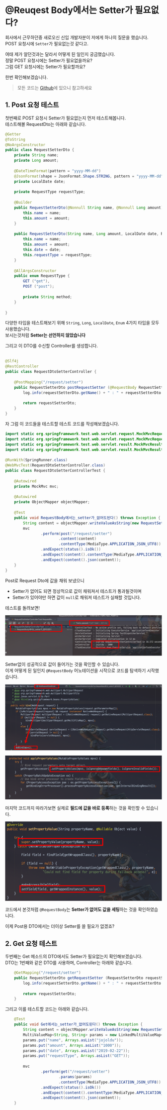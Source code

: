 # @Reuqest Body에서는 Setter가 필요없다?

회사에서 근무하던중 새로오신 신입 개발자분이 저에게 하나의 질문을 했습니다.  
POST 요청시에 ```Setter```가 필요없는것 같다고.  

여태 제가 알던것과는 달라서 어떻게 된 일인지 궁금했습니다.  
정말 POST 요청시에는 Setter가 필요없을까요?  
그럼 GET 요청시에는 Setter가 필요할까요?  

한번 확인해보겠습니다.  

> 모든 코드는 [Github](https://github.com/jojoldu/blog-code/tree/master/spring-boot-tips)에 있으니 참고하세요

## 1. Post 요청 테스트

첫번째로 POST 요청시 Setter가 필요없는지 먼저 테스트해봅니다.  
테스트해볼 RequestDto는 아래와 같습니다.

```java
@Getter
@ToString
@NoArgsConstructor
public class RequestSetterDto {
    private String name;
    private Long amount;

    @DateTimeFormat(pattern = "yyyy-MM-dd")
    @JsonFormat(shape = JsonFormat.Shape.STRING, pattern = "yyyy-MM-dd", timezone = "Asia/Seoul")
    private LocalDate date;

    private RequestType requestType;

    @Builder
    public RequestSetterDto(@Nonnull String name, @Nonnull Long amount) {
        this.name = name;
        this.amount = amount;
    }

    public RequestSetterDto(String name, Long amount, LocalDate date, RequestType requestType) {
        this.name = name;
        this.amount = amount;
        this.date = date;
        this.requestType = requestType;
    }

    @AllArgsConstructor
    public enum RequestType {
        GET ("get"),
        POST ("post");

        private String method;
    }

}
```

다양한 타입을 테스트해보기 위해 ```String```, ```Long```, ```LocalDate```, ```Enum``` 4가지 타입을 모두 사용했습니다.  
보시는것처럼 **Setter는 선언하지 않았습니다**  
  
그리고 이 DTO를 수신할 Controller를 생성합니다.

```java

@Slf4j
@RestController
public class RequestDtoSetterController {

    @PostMapping("/request/setter")
    public RequestSetterDto postRequestSetter (@RequestBody RequestSetterDto requestSetterDto) {
        log.info(requestSetterDto.getName() + " : " + requestSetterDto.getAmount());

        return requestSetterDto;
    }
}

```

자 그럼 이 코드들을 테스트할 테스트 코드를 작성해보겠습니다.

```java
import static org.springframework.test.web.servlet.request.MockMvcRequestBuilders.get;
import static org.springframework.test.web.servlet.request.MockMvcRequestBuilders.post;
import static org.springframework.test.web.servlet.result.MockMvcResultMatchers.content;
import static org.springframework.test.web.servlet.result.MockMvcResultMatchers.status;

@RunWith(SpringRunner.class)
@WebMvcTest(RequestDtoSetterController.class)
public class RequestDtoSetterControllerTest {

    @Autowired
    private MockMvc mvc;

    @Autowired
    private ObjectMapper objectMapper;

    @Test
    public void RequestBody에서는_setter가_없어도된다() throws Exception {
        String content = objectMapper.writeValueAsString(new RequestSetterDto("jojoldu", 1000L));
        mvc
                .perform(post("/request/setter")
                        .content(content)
                        .contentType(MediaType.APPLICATION_JSON_UTF8))
                .andExpect(status().isOk())
                .andExpect(content().contentType(MediaType.APPLICATION_JSON_UTF8))
                .andExpect(content().json(content));
    }
}
```

Post로 Request Dto에 값을 채워 보냈으니

* Setter가 없어도 되면 정상적으로 값이 채워져서 테스트가 통과될것이며
* Setter가 있어야만 하면 값이 ```null```로 채워져 테스트가 실패할 것입니다.

테스트를 돌려보면!

![1](./blog/request-setter/images/1.png)

Setter없이 성공적으로 값이 들어가는 것을 확인할 수 있습니다.  
이게 어떻게 된 일인지 ```@RequestBody``` 어노테이션을 시작으로 코드를 탐색하기 시작했습니다.  

![2](./blog/request-setter/images/2.png)

![3](./blog/request-setter/images/3.png)

마지막 코드까지 따라가보면 실제로 **필드에 값을 바로 등록**하는 것을 확인할 수 있습니다.

![4](./blog/request-setter/images/4.png)

코드에서 본것처럼 ```@RequestBody```는 **Setter가 없어도 값을 세팅**하는 것을 확인하였습니다.  
  
이제 Post용 DTO에서는 더이상 Setter를 쓸 필요가 없겠죠?

## 2. Get 요청 테스트

두번째는 Get 메소드의 DTO에서도 Setter가 필요없는지 확인해보겠습니다.  
DTO는 1번째와 같은 DTO를 사용하며, Controller는 아래와 같습니다.

```java
    @GetMapping("/request/setter")
    public RequestSetterDto getRequestSetter (RequestSetterDto requestSetterDto) {
        log.info(requestSetterDto.getName() + " : " + requestSetterDto.getAmount());

        return requestSetterDto;
    }
```

그리고 이를 테스트할 코드는 아래와 같습니다.

```java
    @Test
    public void Get에서는_setter가_없어도된다() throws Exception {
        String content = objectMapper.writeValueAsString(new RequestSetterDto("jojoldu", 1000L,  LocalDate.of(2019,2,22), RequestSetterDto.RequestType.GET));
        MultiValueMap<String, String> params = new LinkedMultiValueMap<>();
        params.put("name", Arrays.asList("jojoldu"));
        params.put("amount", Arrays.asList("1000"));
        params.put("date", Arrays.asList("2019-02-22"));
        params.put("requestType", Arrays.asList("GET"));

        mvc
                .perform(get("/request/setter")
                        .params(params)
                        .contentType(MediaType.APPLICATION_JSON_UTF8))
                .andExpect(status().isOk())
                .andExpect(content().contentType(MediaType.APPLICATION_JSON_UTF8))
                .andExpect(content().json(content));
    }
```



